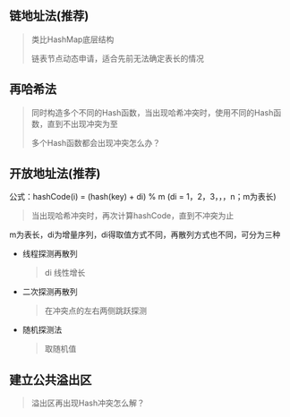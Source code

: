 ## 链地址法(推荐)

> 类比HashMap底层结构
>
> 链表节点动态申请，适合先前无法确定表长的情况



## 再哈希法

> 同时构造多个不同的Hash函数，当出现哈希冲突时，使用不同的Hash函数，直到不出现冲突为至
>
> 多个Hash函数都会出现冲突怎么办？



## 开放地址法(推荐)

公式：hashCode(i) = (hash(key) + di) % m    (di = 1，2，3，，，n；m为表长)

> 当出现哈希冲突时，再次计算hashCode，直到不冲突为止

m为表长，di为增量序列，di得取值方式不同，再散列方式也不同，可分为三种

* 线程探测再散列

  > di 线性增长

* 二次探测再散列

  > 在冲突点的左右两侧跳跃探测  

* 随机探测法

  > 取随机值

  

## 建立公共溢出区

> 溢出区再出现Hash冲突怎么解？

